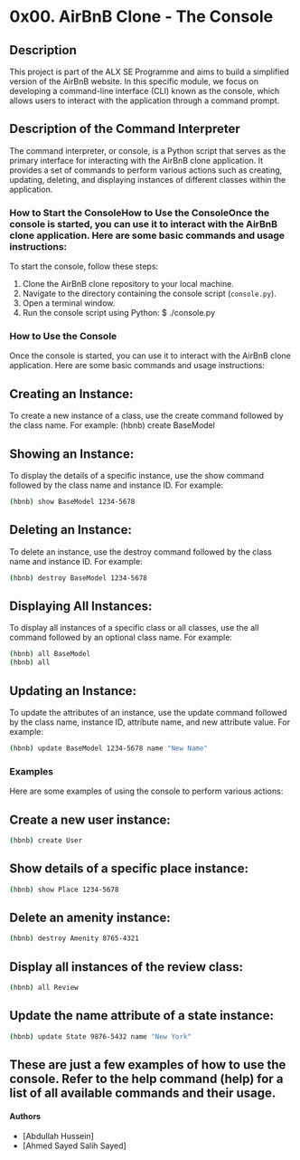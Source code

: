 # 0x00. AirBnB Clone - The Console

## Description
This project is part of the ALX SE Programme and aims to build a simplified version of the AirBnB website. In this specific module, we focus on developing a command-line interface (CLI) known as the console, which allows users to interact with the application through a command prompt.

## Description of the Command Interpreter
The command interpreter, or console, is a Python script that serves as the primary interface for interacting with the AirBnB clone application. It provides a set of commands to perform various actions such as creating, updating, deleting, and displaying instances of different classes within the application.

### How to Start the ConsoleHow to Use the ConsoleOnce the console is started, you can use it to interact with the AirBnB clone application. Here are some basic commands and usage instructions:
To start the console, follow these steps:
1. Clone the AirBnB clone repository to your local machine.
2. Navigate to the directory containing the console script (`console.py`).
3. Open a terminal window.
4. Run the console script using Python:
  $ ./console.py

### How to Use the Console
Once the console is started, you can use it to interact with the AirBnB clone application. Here are some basic commands and usage instructions:

## Creating an Instance:
To create a new instance of a class, use the create command followed by the class name. For example:
(hbnb) create BaseModel

## Showing an Instance:
To display the details of a specific instance, use the show command followed by the class name and instance ID. For example:
```bash
(hbnb) show BaseModel 1234-5678
```

## Deleting an Instance:
To delete an instance, use the destroy command followed by the class name and instance ID. For example:
```bash
(hbnb) destroy BaseModel 1234-5678
```

## Displaying All Instances:
To display all instances of a specific class or all classes, use the all command followed by an optional class name. For example:
```bash
(hbnb) all BaseModel
(hbnb) all
```

## Updating an Instance:
To update the attributes of an instance, use the update command followed by the class name, instance ID, attribute name, and new attribute value. For example:
```bash
(hbnb) update BaseModel 1234-5678 name "New Name"
```

### Examples
Here are some examples of using the console to perform various actions:

## Create a new user instance:
```bash
(hbnb) create User
```

## Show details of a specific place instance:
```bash
(hbnb) show Place 1234-5678
```

## Delete an amenity instance:
```bash
(hbnb) destroy Amenity 8765-4321
```

## Display all instances of the review class:
```bash
(hbnb) all Review
```

## Update the name attribute of a state instance:
```bash
(hbnb) update State 9876-5432 name "New York"
```

## These are just a few examples of how to use the console. Refer to the help command (help) for a list of all available commands and their usage.

#### Authors

- [Abdullah Hussein]
- [Ahmed Sayed Salih Sayed]
